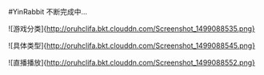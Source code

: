 #YinRabbit
不断完成中...

![游戏分类]{http://oruhclifa.bkt.clouddn.com/Screenshot_1499088535.png}

![具体类型]{http://oruhclifa.bkt.clouddn.com/Screenshot_1499088545.png}

![直播播放]{http://oruhclifa.bkt.clouddn.com/Screenshot_1499088552.png}
